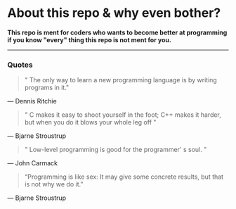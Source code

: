 # About this repo & why even bother? 
**This repo is ment for coders who wants to become better at programming if you know "every" thing this repo is not ment for you.**

---
### Quotes
> " The only way to learn a new programming language is by writing programs in it."
>
―  Dennis Ritchie

> " C makes it easy to shoot yourself in the foot; C++ makes it harder, but when you do it blows your whole leg off "
>
― Bjarne Stroustrup

> " Low-level programming is good for the programmer' s soul. "
>
―  John Carmack

> “Programming is like sex: It may give some concrete results, but that is not why we do it.”
>
― Bjarne Stroustrup

 
 
